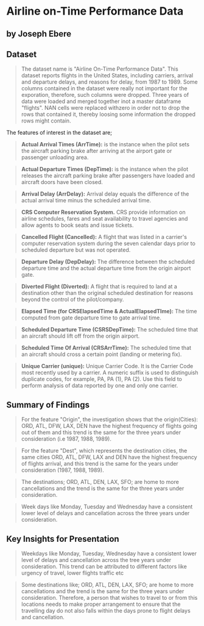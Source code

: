 # Airline on-Time Performance Data
## by Joseph Ebere


## Dataset

>  The dataset name is "Airline On-Time Performance Data". This dataset reports flights in the United States, including carriers, arrival and departure delays, and reasons for delay, from 1987 to 1989. Some columns contained in the dataset were really not important for the exporation, therefore, such columns were dropped. Three years of data were loaded and merged together inot a master dataframe "flights". NAN cells were replaced withzero in order not to drop the rows that contained it, thereby loosing some information the dropped rows might contain.

The features of interest in the dataset are;

> **Actual Arrival Times (ArrTime):** is the instance when the pilot sets the aircraft parking brake after arriving at the airport gate or passenger unloading area.

> **Actual Departure Times (DepTime):** is the instance when the pilot releases the aircraft parking brake after passengers have loaded and aircraft doors have been closed.

> **Arrival Delay	(ArrDelay):** Arrival delay equals the difference of the actual arrival time minus the scheduled arrival time. 

> **CRS Computer Reservation System.** CRS provide information on airline schedules, fares and seat availability to travel agencies and allow agents to book seats and issue tickets.

> **Cancelled Flight (Cancelled):**	A flight that was listed in a carrier's computer reservation system during the seven calendar days prior to scheduled departure but was not operated.

> **Departure Delay (DepDelay):** The difference between the scheduled departure time and the actual departure time from the origin airport gate.

> **Diverted Flight (Diverted):** A flight that is required to land at a destination other than the original scheduled destination for reasons beyond the control of the pilot/company.

> **Elapsed Time (for CRSElapsedTime & ActualElapsedTIme):** The time computed from gate departure time to gate arrival time.


> **Scheduled Departure Time (CSRSDepTime):** The scheduled time that an aircraft should lift off from the origin airport.

> **Scheduled Time Of Arrival (CRSArrTime):** The scheduled time that an aircraft should cross a certain point (landing or metering fix).

> **Unique Carrier (unique):** Unique Carrier Code. It is the Carrier Code most recently used by a carrier. A numeric suffix is used to distinguish duplicate codes, for example, PA, PA (1), PA (2). Use this field to perform analysis of data reported by one and only one carrier.


## Summary of Findings

> For the feature "Origin", the investigation shows that the origin(Cities): ORD, ATL, DFW, LAX, DEN have the highest frequency of flights going out of them and this trend is the same for the three years under consideration (i.e 1987, 1988, 1989).

> For the feature "Dest", which represents the destination cities, the same cities ORD, ATL, DFW, LAX and DEN have the highest frequency of flights arrival, and this trend is the same for the years under consideration (1987, 1988, 1989).

> The destinations; ORD, ATL, DEN, LAX, SFO; are home to more cancellations and the trend is the same for the three years under consideration.

> Week days like Monday, Tuesday and Wednesday have a consistent lower level of delays and cancellation across the three years under consideration.

## Key Insights for Presentation

> Weekdays like Monday, Tuesday, Wednesday have a consistent lower level of delays and cancellation across the tree years under consideration. This trend can be attributed to different factors like urgency of travel, lower flights traffic etc

> Some destinations like; ORD, ATL, DEN, LAX, SFO; are home to more cancellations and the trend is the same for the three years under consideration. Therefore, a person that wishes to travel to or from this locations needs to make proper arrangement to ensure that the travelling day do not also falls within the days prone to flight delays and cancellation.